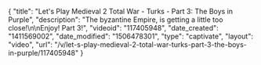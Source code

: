 {
    "title": "Let's Play Medieval 2 Total War - Turks - Part 3: The Boys in Purple",
    "description": "The byzantine Empire, is getting a little too close!\n\nEnjoy! Part 3!",
    "videoid": "117405948",
    "date_created": "1411569002",
    "date_modified": "1506478301",
    "type": "captivate",
    "layout": "video",
    "url": "\/v\/let-s-play-medieval-2-total-war-turks-part-3-the-boys-in-purple\/117405948"
}